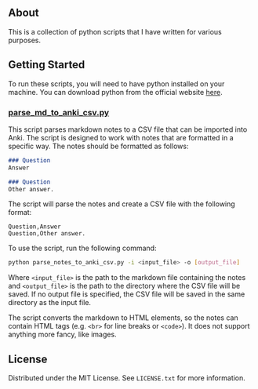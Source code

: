 <!-- ABOUT  -->
## About 

This is a collection of python scripts that I have written for various purposes.

<!-- GETTING STARTED -->
## Getting Started

To run these scripts, you will need to have python installed on your machine. You can download python from the official website [here](https://www.python.org/downloads/).

### [parse_md_to_anki_csv.py](https://github.com/kapiaszczyk/python-scripts/blob/main/parse_md_to_anki_csv.py)

This script parses markdown notes to a CSV file that can be imported into Anki. The script is designed to work with notes that are formatted in a specific way. The notes should be formatted as follows:

```markdown
### Question
Answer

### Question
Other answer.
```

The script will parse the notes and create a CSV file with the following format:

```csv
Question,Answer
Question,Other answer.
```

To use the script, run the following command:

```bash
python parse_notes_to_anki_csv.py -i <input_file> -o [output_file]
```

Where `<input_file>` is the path to the markdown file containing the notes and `<output_file>` is the path to the directory where the CSV file will be saved. If no output file is specified, the CSV file will be saved in the same directory as the input file. 

The script converts the markdown to HTML elements, so the notes can contain HTML tags (e.g. `<br>` for line breaks or `<code>`). It does not support anything more fancy, like images.

<!-- LICENSE -->
## License
Distributed under the MIT License. See `LICENSE.txt` for more information.
